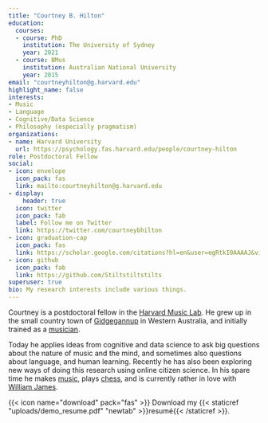 ```yaml
---
title: "Courtney B. Hilton"
education:
  courses:
  - course: PhD
    institution: The University of Sydney
    year: 2021
  - course: BMus
    institution: Australian National University
    year: 2015
email: "courtneyhilton@g.harvard.edu"
highlight_name: false
interests:
- Music
- Language
- Cognitive/Data Science
- Philosophy (especially pragmatism)
organizations:
- name: Harvard University
  url: https://psychology.fas.harvard.edu/people/courtney-hilton
role: Postdoctoral Fellow
social:
- icon: envelope
  icon_pack: fas
  link: mailto:courtneyhilton@g.harvard.edu
- display:
    header: true
  icon: twitter
  icon_pack: fab
  label: Follow me on Twitter
  link: https://twitter.com/courtneybhilton
- icon: graduation-cap
  icon_pack: fas
  link: https://scholar.google.com/citations?hl=en&user=egRtkI0AAAAJ&view_op=list_works&sortby=pubdate
- icon: github
  icon_pack: fab
  link: https://github.com/Stiltstiltstilts
superuser: true
bio: My research interests include various things.
---
```


Courtney is a postdoctoral fellow in the [Harvard Music Lab](https://www.themusiclab.org/). He grew up in the small country town of [Gidgegannup](https://goo.gl/maps/Jg5GUTxj3RePSgJV8) in Western Australia, and initially trained as a [musician](https://www.youtube.com/channel/UCHGjIWIXCNN54zdhzuufIcw). 

Today he applies ideas from cognitive and data science to ask big questions about the nature of music and the mind, and sometimes also questions about language, and human learning. Recently he has also been exploring new ways of doing this research using online citizen science. In his spare time he makes [music](https://twitter.com/courtneybhilton/status/1397005394871005192), plays [chess](https://lichess.org/@/Stiltstiltstilts), and is currently rather in love with [William James](https://en.wikipedia.org/wiki/William_James). 

{{< icon name="download" pack="fas" >}} Download my {{< staticref "uploads/demo_resume.pdf" "newtab" >}}resumé{{< /staticref >}}.
